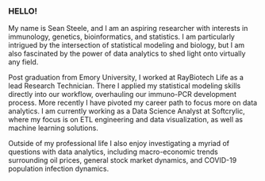 ### HELLO!

My name is Sean Steele, and I am an aspiring researcher with interests in immunology, genetics, bioinformatics, and statistics.  I am particularly intrigued by the intersection of statistical modeling and biology, but I am also fascinated by the power of data analytics to shed light onto virtually any field. 

Post graduation from Emory University, I worked at RayBiotech Life as a lead Research Technician. There I applied my statistical modeling skills directly into our workflow, overhauling our immuno-PCR development process. More recently I have pivoted my career path to focus more on data analytics.  I am currently working as a Data Science Analyst at Softcrylic, where my focus is on ETL engineering and data visualization, as well as machine learning solutions.

Outside of my professional life I also enjoy investigating a myriad of questions with data analytics, including macro-economic trends surrounding oil prices, general stock market dynamics, and COVID-19 population infection dynamics. 

<!--
**seansteel3/seansteel3** is a ✨ _special_ ✨ repository because its `README.md` (this file) appears on your GitHub profile.

Here are some ideas to get you started:

- 🔭 I’m currently working on ...
- 🌱 I’m currently learning ...
- 👯 I’m looking to collaborate on ...
- 🤔 I’m looking for help with ...
- 💬 Ask me about ...
- 📫 How to reach me: ...
- 😄 Pronouns: ...
- ⚡ Fun fact: ...
-->
